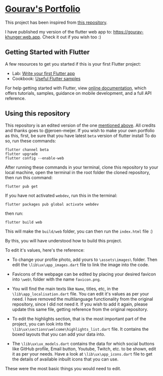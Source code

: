 # [Gourav's Portfolio](https://gourav-khunger.web.app)
This project has been inspired from [this repository](https://github.com/jfk-dev/portfolio).

I have published my version of the flutter web app to: https://gourav-khunger.web.app. Check it out if you wish too :)

## Getting Started with Flutter
A few resources to get you started if this is your first Flutter project:

* Lab: [Write your first Flutter app](https://flutter.dev/docs/get-started/codelab)
* Cookbook: [Useful Flutter samples](https://flutter.dev/docs/cookbook)

For help getting started with Flutter, view [online documentation](https://flutter.dev/docs), which offers tutorials, samples, guidance on mobile development, and a full API reference.

## Using this repository
This repository is an edited version of the one [mentioned above](https://github.com/jfk-dev/portfolio). All credits and thanks goes to @jeroen-meijer. If you wish to make your own portfolio as this, first, be sure that you have latest `beta` version of flutter install To do so, run these commands:

    flutter channel beta
    flutter upgrade
    flutter config --enable-web

After running these commands in your terminal, clone this repository to your local machine, open the terminal in the root folder the cloned repository, then run this command:

    flutter pub get

If you have not activated `webdev`, run this in the terminal:

    flutter packages pub global activate webdev

then run:

    flutter build web

This will make the `build/web` folder, you can then run the `index.html` file :)

By this, you will have understood how to build this project.

To edit it's values, here's the reference:

* To change your profile photo, add yours to `\assets\images\` folder. Then edit the `\lib\ux\app_images.dart` file to link the image into the code.

* Favicons of the webpage can be edited by placing your desired favicon into `\web\` folder with the name `favicon.png`.

* You will find the main texts like `Name`, titles, etc, in the `\lib\app_localisation.dart` file. You can edit it's values as per your need. I have removed the multilanguage functionality from the original repository, since I did not need it. If you wish to add it again, please update this same file, getting reference from the original repository.

* To edit the highlights section, that is the most important part of the project, you can look into the `\lib\ux\sections\welcome\highlights_list.dart` file. It contains the boxed layouts that you can add your data into.

* The `\lib\ux\ux_models.dart` contains the data for which social buttons like GitHub profile, Email button, Youtube, Twitch, etc. to be shown, edit it as per your needs. Have a look at `\lib\ux\app_icons.dart` file to get the details of available inbuilt icons that you can use.

These were the most basic things you would need to edit.
